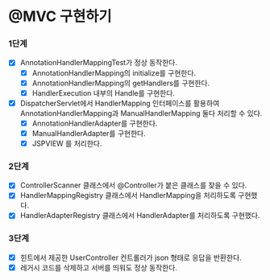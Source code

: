 # @MVC 구현하기

### 1단계

- [x] AnnotationHandlerMappingTest가 정상 동작한다.
    - [x] AnnotationHandlerMapping의 initialize를 구현한다.
    - [x] AnnotationHandlerMapping의 getHandlers를 구현한다.
    - [x] HandlerExecution 내부의 Handle를 구현한다.
- [x] DispatcherServlet에서 HandlerMapping 인터페이스를 활용하여 AnnotationHandlerMapping과 ManualHandlerMapping 둘다 처리할 수 있다.
    - [x] AnnotationHandlerAdapter를 구현한다.
    - [x] ManualHandlerAdapter를 구현한다.
    - [x] JSPVIEW 를 처리한다.

### 2단계

- [x] ControllerScanner 클래스에서 @Controller가 붙은 클래스를 찾을 수 있다.
- [x] HandlerMappingRegistry 클래스에서 HandlerMapping을 처리하도록 구현했다.
- [x] HandlerAdapterRegistry 클래스에서 HandlerAdapter를 처리하도록 구현했다.

### 3단계

- [x] 힌트에서 제공한 UserController 컨트롤러가 json 형태로 응답을 반환한다.
- [x] 레거시 코드를 삭제하고 서버를 띄워도 정상 동작한다.
